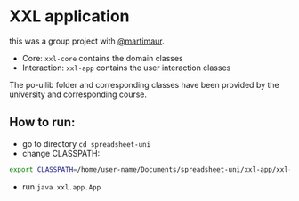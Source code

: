 # XXL application

this was a group project with [@martimaur](https://github.com/martimaur).

* Core: `xxl-core` contains the domain classes
* Interaction: `xxl-app` contains the user interaction classes

The po-uilib folder and corresponding classes have been provided by the university and corresponding course.

## How to run:
- go to directory `cd spreadsheet-uni`
- change CLASSPATH:
```bash
export CLASSPATH=/home/user-name/Documents/spreadsheet-uni/xxl-app/xxl-app.jar:/home/user-name/Documents/spreadsheet-uni/xxl-core/xxl-core.jar:/home/user-name/Documents/winfiles/spreadsheet-uni/po-uilib.jar
```
- run `java xxl.app.App`
